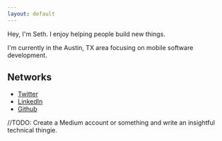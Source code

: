 ```yaml
---
layout: default
---
```


Hey, I'm Seth. I enjoy helping people build new things. 

I'm currently in the Austin, TX area focusing on mobile software development.

## Networks

* [Twitter](http://twitter.com/sethgho)
* [LinkedIn](https://www.linkedin.com/in/sethgho)
* [Github](http://github.com/sethgho) 

//TODO: Create a Medium account or something and write an insightful technical thingie.